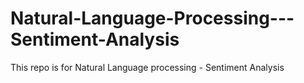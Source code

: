 # Natural-Language-Processing---Sentiment-Analysis
This repo is for Natural Language processing - Sentiment Analysis
